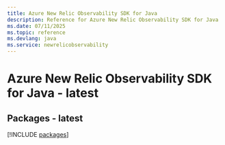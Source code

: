 ```yaml
---
title: Azure New Relic Observability SDK for Java
description: Reference for Azure New Relic Observability SDK for Java
ms.date: 07/11/2025
ms.topic: reference
ms.devlang: java
ms.service: newrelicobservability
---
```

# Azure New Relic Observability SDK for Java - latest
## Packages - latest
[!INCLUDE [packages](new-relic-observability-index.md)]